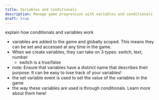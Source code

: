 ```yaml
---
title: Variables and Conditionals
description: Manage game progression with variables and conditionals
draft: true
---
```


explain how conditionals and variables work

- variables are added to the game and globally scoped. This means they can be set and accessed at any time in the game.
- When we create variables, they can take on 3 types: switch, text, number
  - switch is a true/false
- note: Ensure that variables have a distinct name that describes their purpose. It can be easy to lose track of your variables!
- the set variable event is used to set the value of the variables in the game
- the way these variables are used is through conditionals. Learn more about them here!
